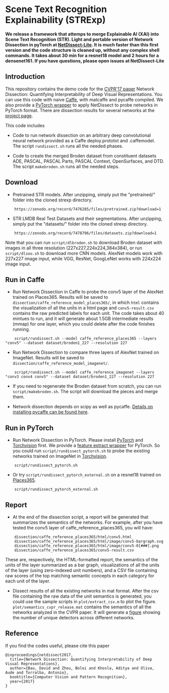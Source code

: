 # Scene Text Recognition Explainability (STRExp)

 **We release a framework that attemps to merge Explainable AI (XAI) into Scene Text Recognition (STR). Light and portable version of Network Dissection in pyTorch at [NetDissect-Lite](https://github.com/CSAILVision/NetDissect-Lite). It is much faster      than this first version and the code structure is cleaned up, without any complex shell commands. It takes about 30 min for a resnet18 model and 2 hours for a          densenet161. If you have questions, please open issues at NetDissect-Lite**
 
## Introduction
This repository contains the demo code for the [CVPR'17 paper](http://netdissect.csail.mit.edu/final-network-dissection.pdf) Network Dissection: Quantifying Interpretability of Deep Visual Representations. You can use this code with naive [Caffe](https://github.com/BVLC/caffe), with matcaffe and pycaffe compiled. We also provide a [PyTorch wrapper](script/rundissect_pytorch.sh) to apply NetDissect to probe networks in PyTorch format. There are dissection results for several networks at the [project page](http://netdissect.csail.mit.edu/).

This code includes

* Code to run network dissection on an arbitrary deep convolutional
    neural network provided as a Caffe deploy.prototxt and .caffemodel.
    The script `rundissect.sh` runs all the needed phases.

* Code to create the merged Broden dataset from constituent datasets
    ADE, PASCAL, PASCAL Parts, PASCAL Context, OpenSurfaces, and DTD.
    The script `makebroden.sh` runs all the needed steps.


## Download
* Pretrained STR models. After unzipping, simply put the "pretrained/" folder into the cloned strexp directory.
```
    https://zenodo.org/record/7476285/files/pretrained.zip?download=1
```
* STR LMDB Real Test Datasets and their segmentations. After unzipping, simply put the "datasets/" folder into the cloned strexp directory.
```
    https://zenodo.org/record/7478796/files/datasets.zip?download=1
```

Note that you can run ```script/dlbroden.sh``` to download Broden dataset with images in all three resolution (227x227,224x224,384x384), or run ```script/dlzoo.sh``` to download more CNN models. AlexNet models work with 227x227 image input, while VGG, ResNet, GoogLeNet works with 224x224 image input.

## Run in Caffe
* Run Network Dissection in Caffe to probe the conv5 layer of the AlexNet trained on Places365. Results will be saved to ```dissection/caffe_reference_model_places365/```, in which ```html``` contains the visualization of all the units in a html page and ```conv5-result.csv``` contains the raw predicted labels for each unit. The code takes about 40 mintues to run, and it will generate about 1.5GB intermediate results (mmap) for one layer, which you could delete after the code finishes running.

```
    script/rundissect.sh --model caffe_reference_places365 --layers "conv5" --dataset dataset/broden1_227 --resolution 227
```

* Run Network Dissection to compare three layers of AlexNet trained on ImageNet. Results will be saved to ```dissection/caffe_reference_model_imagenet/```. 

```
    script/rundissect.sh --model caffe_reference_imagenet --layers "conv3 conv4 conv5" --dataset dataset/broden1_227 --resolution 227
```

* If you need to regenerate the Broden dataset from scratch, you can run ```script/makebroden.sh```. The script will download the pieces and merge them.

* Network dissection depends on scipy as well as pycaffe. [Details on installing pycaffe can be found here](http://caffe.berkeleyvision.org/tutorial/interfaces.html#python).

## Run in PyTorch

* Run Network Dissection in PyTorch. Please install [PyTorch](http://pytorch.org/) and [Torchvision](https://github.com/pytorch/vision) first. We provide a [feature extract wrapper](src/netprobe_pytorch.py) for PyTorch. So you could run ```script/rundissect_pytorch.sh``` to probe the existing networks trained on ImageNet in [Torchvision](https://github.com/pytorch/vision/tree/master/torchvision/models).     

```
    script/rundissect_pytorch.sh
```

* Or try ```script/rundissect_pytorch_external.sh``` on a resnet18 trained on [Places365](https://github.com/CSAILVision/places365).

```
    script/rundissect_pytorch_external.sh
```

## Report
* At the end of the dissection script, a report will be generated that summarizes the semantics of the networks.  For example, after you have tested the conv5 layer of caffe_reference_places365, you will have:

```
    dissection/caffe_reference_places365/html/conv5.html
    dissection/caffe_reference_places365/html/image/conv5-bargraph.svg
    dissection/caffe_reference_places365/html/image/conv5-0[###].png    
    dissection/caffe_reference_places365/conv5-result.csv
```

These are, respectively, the HTML-formatted report, the semantics of the units of the layer summarized as a bar graph, visualizations of all the units of the layer (using zero-indexed unit numbers), and a CSV file containing raw scores of the top matching semantic concepts in each category for each unit of the layer.

* Dissect results of all the existing networks in mat format. After the csv file containing the raw data of the unit semantics is generated, you could use the sample scripts in ```plot/extract_csv.m``` to plot the figure. ```plot/semantics_cvpr_release.mat``` contains the semantics of all the networks analyzed in the CVPR paper. It will generate a [figure](plot/semantics_allnetwork.pdf) showing the number of unique detectors across different networks.


## Reference 
If you find the codes useful, please cite this paper
```
@inproceedings{netdissect2017,
  title={Network Dissection: Quantifying Interpretability of Deep Visual Representations},
  author={Bau, David and Zhou, Bolei and Khosla, Aditya and Oliva, Aude and Torralba, Antonio},
  booktitle={Computer Vision and Pattern Recognition},
  year={2017}
}
```
